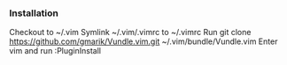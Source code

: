 ### Installation

Checkout to ~/.vim
Symlink ~/.vim/.vimrc to ~/.vimrc
Run git clone https://github.com/gmarik/Vundle.vim.git ~/.vim/bundle/Vundle.vim
Enter vim and run :PluginInstall
